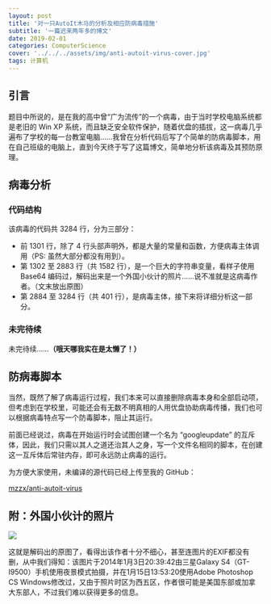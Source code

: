```yaml
---
layout: post
title: '对一只AutoIt木马的分析及相应防病毒措施'
subtitle: '一篇迟来两年多的博文'
date: 2019-02-01
categories: ComputerScience
cover: '../../../assets/img/anti-autoit-virus-cover.jpg'
tags: 计算机
---
```


## 引言

题目中所说的，是在我的高中曾“广为流传”的一个病毒，由于当时学校电脑系统都是老旧的 Win XP 系统，而且缺乏安全软件保护，随着优盘的插拔，这一病毒几乎遍布了学校的每一台教室电脑……我曾在分析代码后写了个简单的防病毒脚本，用在自己班级的电脑上，直到今天终于写了这篇博文，简单地分析该病毒及其预防原理。

## 病毒分析

### 代码结构

该病毒的代码共 3284 行，分为三部分：

-   前 1301 行，除了 4 行头部声明外，都是大量的常量和函数，方便病毒主体调用（PS: 虽然大部分都没有用到）。
-   第 1302 至 2883 行（共 1582 行），是一个巨大的字符串变量，看样子使用 Base64 编码过，解码出来是一个外国小伙计的照片……说不准就是这病毒作者。（文末放出原图）
-   第 2884 至 3284 行（共 401 行），是病毒主体，接下来将详细分析这一部分。

### 未完待续

未完待续……**（哦天哪我实在是太懒了！）**

## 防病毒脚本

当然，既然了解了病毒运行过程，我们本来可以直接删除病毒本身和全部启动项，但考虑到在学校里，可能还会有无数不明真相的人用优盘协助病毒传播，我们也可以根据病毒特点写一个防毒脚本，阻止其运行。

前面已经说过，病毒在开始运行时会试图创建一个名为 “googleupdate” 的互斥体，因此，我们只需以其人之道还治其人之身，写一个文件名相同的脚本，在创建这一互斥体后常驻内存，即可永远防止病毒的运行。

为方便大家使用，未编译的源代码已经上传至我的 GitHub：

[mzzx/anti-autoit-virus](https://github.com/mzzx/anti-autoit-virus)

## 附：外国小伙计的照片

![](../../../assets/img/anti-autoit-virus-01.jpg)

这就是解码出的原图了，看得出该作者十分不细心，甚至连图片的EXIF都没有删，从中我们得知：该图片于2014年1月3日20:39:42由三星Galaxy S4（GT-I9500）手机使用夜景模式拍摄，并在1月15日13:53:20使用Adobe Photoshop CS Windows修改过，又由于照片时区为西五区，作者很可能是美国东部或加拿大东部人，不过我们难以获得更多的信息。
